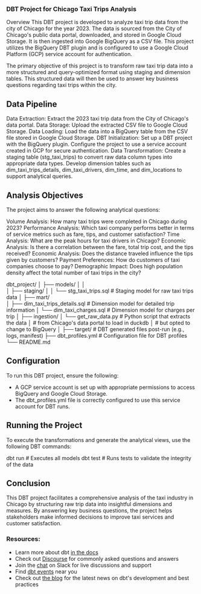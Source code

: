 ### DBT Project for Chicago Taxi Trips Analysis

Overview
This DBT project is developed to analyze taxi trip data from the city of Chicago for the year 2023. The data is sourced from the City of Chicago's public data portal, downloaded, and stored in Google Cloud Storage. It is then ingested into Google BigQuery as a CSV file. This project utilizes the BigQuery DBT plugin and is configured to use a Google Cloud Platform (GCP) service account for authentication.

The primary objective of this project is to transform raw taxi trip data into a more structured and query-optimized format using staging and dimension tables. This structured data will then be used to answer key business questions regarding taxi trips within the city.


## Data Pipeline
Data Extraction: Extract the 2023 taxi trip data from the City of Chicago's data portal.
Data Storage: Upload the extracted CSV file to Google Cloud Storage.
Data Loading: Load the data into a BigQuery table from the CSV file stored in Google Cloud Storage.
DBT Initialization: Set up a DBT project with the BigQuery plugin. Configure the project to use a service account created in GCP for secure authentication.
Data Transformation:
Create a staging table (stg_taxi_trips) to convert raw data column types into appropriate data types.
Develop dimension tables such as dim_taxi_trips_details, dim_taxi_drivers, dim_time, and dim_locations to support analytical queries.

## Analysis Objectives

The project aims to answer the following analytical questions:

Volume Analysis: How many taxi trips were completed in Chicago during 2023?
Performance Analysis: Which taxi company performs better in terms of service metrics such as fare, tips, and customer satisfaction?
Time Analysis: What are the peak hours for taxi drivers in Chicago?
Economic Analysis: Is there a correlation between the fare, total trip cost, and the tips received?
Economic Analysis: Does the distance traveled influence the tips given by customers?
Payment Preferences: How do customers of taxi companies choose to pay?
Demographic Impact: Does high population density affect the total number of taxi trips in the city?

dbt_project/
│
├── models/
│   │   
│   ├── staging/
│   │   └── stg_taxi_trips.sql          # Staging model for raw taxi trips data
│   ├── mart/     
│       ├── dim_taxi_trips_details.sql  # Dimension model for detailed trip information
│       └── dim_taxi_charges.sql        # Dimension model for charges per trip 
│ 
├── ingestion/
│   └── get_raw_data.py                 # Python script that extracts the data
│                                       # from Chicago's data portal to load in duckdb 
│                                       # but opted to change to BigQuery
│
├── target/                             # DBT generated files post-run (e.g., logs, manifest)
├── dbt_profiles.yml                    # Configuration file for DBT profiles
└── README.md


## Configuration
To run this DBT project, ensure the following:

- A GCP service account is set up with appropriate permissions to access BigQuery and Google Cloud Storage.
- The dbt_profiles.yml file is correctly configured to use this service account for DBT runs.

## Running the Project
To execute the transformations and generate the analytical views, use the following DBT commands:

dbt run    # Executes all models
dbt test   # Runs tests to validate the integrity of the data

## Conclusion
This DBT project facilitates a comprehensive analysis of the taxi industry in Chicago by structuring raw trip data into insightful dimensions and measures. By answering key business questions, the project helps stakeholders make informed decisions to improve taxi services and customer satisfaction.

### Resources:
- Learn more about dbt [in the docs](https://docs.getdbt.com/docs/introduction)
- Check out [Discourse](https://discourse.getdbt.com/) for commonly asked questions and answers
- Join the [chat](https://community.getdbt.com/) on Slack for live discussions and support
- Find [dbt events](https://events.getdbt.com) near you
- Check out [the blog](https://blog.getdbt.com/) for the latest news on dbt's development and best practices
